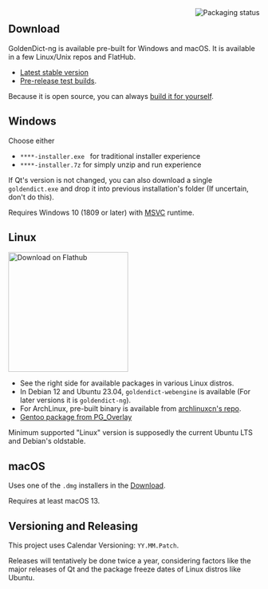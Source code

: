 <a href="https://repology.org/project/goldendict-ng/versions">
    <img src="https://repology.org/badge/vertical-allrepos/goldendict-ng.svg" alt="Packaging status" align="right">
</a>

## Download

GoldenDict-ng is available pre-built for Windows and macOS. It is available in a few Linux/Unix repos and FlatHub.

* [Latest stable version](https://github.com/xiaoyifang/goldendict/releases/latest) 
* [Pre-release test builds](https://github.com/xiaoyifang/goldendict/releases).

Because it is open source, you can always [build it for yourself](howto/build_from_source.md).

## Windows 

Choose either

* `****-installer.exe ` for traditional installer experience
* `****-installer.7z` for simply unzip and run experience

If Qt's version is not changed, you can also download a single `goldendict.exe` and drop it into previous installation's folder (If uncertain, don't do this).

Requires Windows 10 (1809 or later) with [MSVC](https://learn.microsoft.com/en-us/cpp/windows/latest-supported-vc-redist?view=msvc-170#latest-microsoft-visual-c-redistributable-version) runtime.


## Linux

<a href='https://flathub.org/apps/io.github.xiaoyifang.goldendict_ng'><img width='240' alt='Download on Flathub' src='https://dl.flathub.org/assets/badges/flathub-badge-en.svg'/></a>

* See the right side for available packages in various Linux distros.
* In Debian 12 and Ubuntu 23.04, `goldendict-webengine` is available (For later versions it is `goldendict-ng`).
* For ArchLinux, pre-built binary is available from [archlinuxcn's repo](https://github.com/archlinuxcn/repo/tree/master/archlinuxcn/goldendict-ng-git).
* [Gentoo package from PG_Overlay](https://gitlab.com/Perfect_Gentleman/PG_Overlay/-/tree/master/app-text/goldendict-ng)

Minimum supported "Linux" version is supposedly the current Ubuntu LTS and Debian's oldstable.

## macOS

Uses one of the `.dmg` installers in the [Download](#download).

Requires at least macOS 13.

## Versioning and Releasing

This project uses Calendar Versioning: `YY.MM.Patch`.

Releases will tentatively be done twice a year, considering factors like the major releases of Qt and the package freeze dates of Linux distros like Ubuntu.
